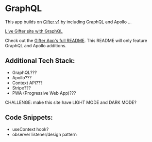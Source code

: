 # GraphQL

This app builds on [Gifter v1](https://github.com/emilydaykin/Gifter/tree/v1) by including GraphQL and Apollo ...

[Live Gifter site with GraphQL](#)

Check out the [Gifter App's full README](https://github.com/emilydaykin/Gifter/blob/main/README.md). This README will only feature GraphQL and Apollo additions.

## Additional Tech Stack:
- GraphQL???
- Apollo???
- Context API???
- Stripe???
- PWA (Progressive Web App)???

CHALLENGE: make this site have LIGHT MODE and DARK MODE?


## Code Snippets:
- useContext hook?
- observer listener/design pattern

